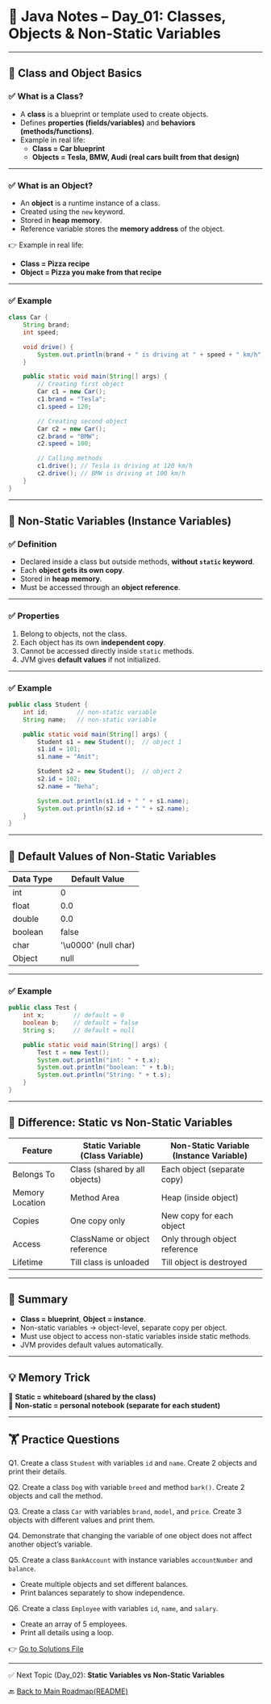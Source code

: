# 📘 Java Notes – Day_01: Classes, Objects & Non-Static Variables

---

## 🔹 Class and Object Basics

### ✅ What is a Class?
- A **class** is a blueprint or template used to create objects.  
- Defines **properties (fields/variables)** and **behaviors (methods/functions)**.  
- Example in real life:  
  - **Class = Car blueprint**  
  - **Objects = Tesla, BMW, Audi (real cars built from that design)**  

---

### ✅ What is an Object?
- An **object** is a runtime instance of a class.  
- Created using the `new` keyword.  
- Stored in **heap memory**.  
- Reference variable stores the **memory address** of the object.  

👉 Example in real life:  
- **Class = Pizza recipe**  
- **Object = Pizza you make from that recipe**  

---

### ✅ Example
```java
class Car {
    String brand;
    int speed;

    void drive() {
        System.out.println(brand + " is driving at " + speed + " km/h");
    }

    public static void main(String[] args) {
        // Creating first object
        Car c1 = new Car();
        c1.brand = "Tesla";
        c1.speed = 120;

        // Creating second object
        Car c2 = new Car();
        c2.brand = "BMW";
        c2.speed = 100;

        // Calling methods
        c1.drive(); // Tesla is driving at 120 km/h
        c2.drive(); // BMW is driving at 100 km/h
    }
}
```

---

## 🔹 Non-Static Variables (Instance Variables)

### ✅ Definition
- Declared inside a class but outside methods, **without `static` keyword**.  
- Each **object gets its own copy**.  
- Stored in **heap memory**.  
- Must be accessed through an **object reference**.  

---

### ✅ Properties
1. Belong to objects, not the class.  
2. Each object has its own **independent copy**.  
3. Cannot be accessed directly inside `static` methods.  
4. JVM gives **default values** if not initialized.  

---

### ✅ Example
```java
public class Student {
    int id;        // non-static variable
    String name;   // non-static variable

    public static void main(String[] args) {
        Student s1 = new Student();  // object 1
        s1.id = 101;
        s1.name = "Amit";

        Student s2 = new Student();  // object 2
        s2.id = 102;
        s2.name = "Neha";

        System.out.println(s1.id + " " + s1.name);
        System.out.println(s2.id + " " + s2.name);
    }
}
```

---

## 🔹 Default Values of Non-Static Variables

| Data Type | Default Value |
|-----------|---------------|
| int       | 0             |
| float     | 0.0           |
| double    | 0.0           |
| boolean   | false         |
| char      | '\u0000' (null char) |
| Object    | null          |

---

### ✅ Example
```java
public class Test {
    int x;        // default = 0
    boolean b;    // default = false
    String s;     // default = null

    public static void main(String[] args) {
        Test t = new Test();
        System.out.println("int: " + t.x);
        System.out.println("boolean: " + t.b);
        System.out.println("String: " + t.s);
    }
}
```

---

## 🔹 Difference: Static vs Non-Static Variables

| Feature           | Static Variable (Class Variable) | Non-Static Variable (Instance Variable) |
|-------------------|----------------------------------|------------------------------------------|
| Belongs To        | Class (shared by all objects)    | Each object (separate copy)              |
| Memory Location   | Method Area                      | Heap (inside object)                      |
| Copies            | One copy only                    | New copy for each object                  |
| Access            | ClassName or object reference    | Only through object reference             |
| Lifetime          | Till class is unloaded           | Till object is destroyed                  |

---

## 📝 Summary
- **Class = blueprint**, **Object = instance**.  
- Non-static variables → object-level, separate copy per object.  
- Must use object to access non-static variables inside static methods.  
- JVM provides default values automatically.  

---

## 💡 Memory Trick
🔑 **Static = whiteboard (shared by the class)**  
🔑 **Non-static = personal notebook (separate for each student)**  

---

## 🏋️ Practice Questions

Q1. Create a class `Student` with variables `id` and `name`. Create 2 objects and print their details.  

Q2. Create a class `Dog` with variable `breed` and method `bark()`. Create 2 objects and call the method.  

Q3. Create a class `Car` with variables `brand`, `model`, and `price`. Create 3 objects with different values and print them.  

Q4. Demonstrate that changing the variable of one object does not affect another object’s variable.  

Q5. Create a class `BankAccount` with instance variables `accountNumber` and `balance`.  
   - Create multiple objects and set different balances.  
   - Print balances separately to show independence.  

Q6. Create a class `Employee` with variables `id`, `name`, and `salary`.  
   - Create an array of 5 employees.  
   - Print all details using a loop.  

👉 [Go to Solutions File](Day_01-Classes_And_Objects.java)

---

✅ Next Topic (Day_02): **Static Variables vs Non-Static Variables**


🔙 [Back to Main Roadmap(README)](../README.md)
